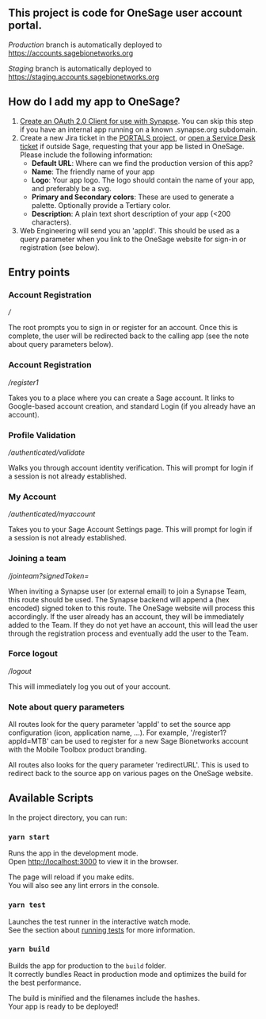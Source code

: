 ## This project is code for OneSage user account portal.

_Production_ branch is automatically deployed to https://accounts.sagebionetworks.org

_Staging_ branch is automatically deployed to https://staging.accounts.sagebionetworks.org

## How do I add my app to OneSage?

1. [Create an OAuth 2.0 Client for use with Synapse](https://help.synapse.org/docs/Using-Synapse-as-an-OAuth-Server.2048327904.html).  You can skip this step if you have an internal app running on a known .synapse.org subdomain.
2. Create a new Jira ticket in the [PORTALS project](https://sagebionetworks.jira.com/jira/software/c/projects/PORTALS/issues), or [open a Service Desk ticket](https://sagebionetworks.jira.com/servicedesk/customer/portal/9) if outside Sage, requesting that your app be listed in OneSage. Please include the following information:
     - **Default URL**: Where can we find the production version of this app?
     - **Name**: The friendly name of your app
     - **Logo**: Your app logo.  The logo should contain the name of your app, and preferably be a svg.
     - **Primary and Secondary colors**: These are used to generate a palette. Optionally provide a Tertiary color.
     - **Description**:  A plain text short description of your app (<200 characters).
3. Web Engineering will send you an 'appId'.  This should be used as a query parameter when you link to the OneSage website for sign-in or registration (see below).

## Entry points

### Account Registration

_/_

The root prompts you to sign in or register for an account. Once this is complete, the user will be redirected back to the calling app (see the note about query parameters below).

### Account Registration

_/register1_

Takes you to a place where you can create a Sage account. It links to Google-based account creation, and standard Login (if you already have an account).

### Profile Validation

_/authenticated/validate_

Walks you through account identity verification. This will prompt for login if a session is not already established.

### My Account

_/authenticated/myaccount_

Takes you to your Sage Account Settings page. This will prompt for login if a session is not already established.

### Joining a team

_/jointeam?signedToken=_

When inviting a Synapse user (or external email) to join a Synapse Team, this route should be used. The Synapse backend will append a (hex encoded) signed token to this route. The OneSage website will process this accordingly. If the user already has an account, they will be immediately added to the Team. If they do not yet have an account, this will lead the user through the registration process and eventually add the user to the Team.

### Force logout

_/logout_

This will immediately log you out of your account.

### Note about query parameters

All routes look for the query parameter 'appId' to set the source app configuration (icon, application name, ...). For example, '/register1?appId=MTB' can be used to register for a new Sage Bionetworks account with the Mobile Toolbox product branding.

All routes also looks for the query parameter 'redirectURL'. This is used to redirect back to the source app on various pages on the OneSage website.

## Available Scripts

In the project directory, you can run:

### `yarn start`

Runs the app in the development mode.<br>
Open [http://localhost:3000](http://localhost:3000) to view it in the browser.

The page will reload if you make edits.<br>
You will also see any lint errors in the console.

### `yarn test`

Launches the test runner in the interactive watch mode.<br>
See the section about [running tests](https://facebook.github.io/create-react-app/docs/running-tests) for more information.

### `yarn build`

Builds the app for production to the `build` folder.<br>
It correctly bundles React in production mode and optimizes the build for the best performance.

The build is minified and the filenames include the hashes.<br>
Your app is ready to be deployed!
